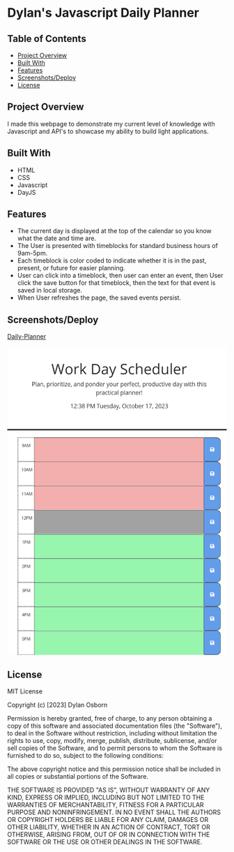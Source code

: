 # Dylan's Javascript Daily Planner

## Table of Contents

- [Project Overview](#project-overview)
- [Built With](#built-with)
- [Features](#features)
- [Screenshots/Deploy](#screenshotsdeploy)
- [License](#license)


## Project Overview

I made this webpage to demonstrate my current level of knowledge with Javascript and API's to showcase my ability to build light applications. 

## Built With

- HTML
- CSS
- Javascript
- DayJS

## Features

- The current day is displayed at the top of the calendar so you know what the date and time are. 
- The User is presented with timeblocks for standard business hours of 9am-5pm.
- Each timeblock is color coded to indicate whether it is in the past, present, or future for easier planning.
- User can click into a timeblock, then user can enter an event, then User click the save button for that timeblock, then the text for that event is saved in local storage.
- When User refreshes the page, the saved events persist.

## Screenshots/Deploy

 [Daily-Planner](https://dylanozzy.github.io/Daily-Scheduler/)
 
 ![Daily-Planner](assets/images\Daily-Planner-SS.png)


## License

MIT License

Copyright (c) [2023] Dylan Osborn

Permission is hereby granted, free of charge, to any person obtaining a copy
of this software and associated documentation files (the "Software"), to deal
in the Software without restriction, including without limitation the rights
to use, copy, modify, merge, publish, distribute, sublicense, and/or sell
copies of the Software, and to permit persons to whom the Software is
furnished to do so, subject to the following conditions:

The above copyright notice and this permission notice shall be included in all
copies or substantial portions of the Software.

THE SOFTWARE IS PROVIDED "AS IS", WITHOUT WARRANTY OF ANY KIND, EXPRESS OR
IMPLIED, INCLUDING BUT NOT LIMITED TO THE WARRANTIES OF MERCHANTABILITY,
FITNESS FOR A PARTICULAR PURPOSE AND NONINFRINGEMENT. IN NO EVENT SHALL THE
AUTHORS OR COPYRIGHT HOLDERS BE LIABLE FOR ANY CLAIM, DAMAGES OR OTHER
LIABILITY, WHETHER IN AN ACTION OF CONTRACT, TORT OR OTHERWISE, ARISING FROM,
OUT OF OR IN CONNECTION WITH THE SOFTWARE OR THE USE OR OTHER DEALINGS IN THE
SOFTWARE.

